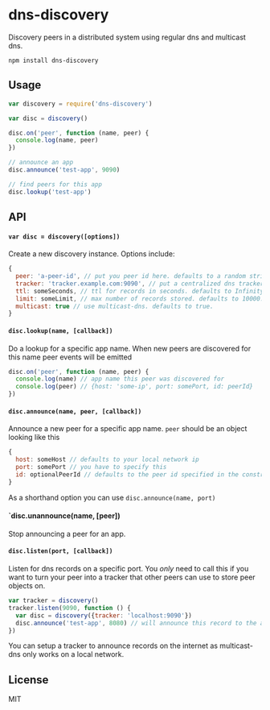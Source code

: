 # dns-discovery

Discovery peers in a distributed system using regular dns and multicast dns.

```
npm install dns-discovery
```

## Usage

``` js
var discovery = require('dns-discovery')

var disc = discovery()

disc.on('peer', function (name, peer) {
  console.log(name, peer)
})

// announce an app
disc.announce('test-app', 9090)

// find peers for this app
disc.lookup('test-app')
```

## API

#### `var disc = discovery([options])`

Create a new discovery instance. Options include:

``` js
{
  peer: 'a-peer-id', // put you peer id here. defaults to a random string
  tracker: 'tracker.example.com:9090', // put a centralized dns tracker here
  ttl: someSeconds, // ttl for records in seconds. defaults to Infinity.
  limit: someLimit, // max number of records stored. defaults to 10000.
  multicast: true // use multicast-dns. defaults to true.
}
```

#### `disc.lookup(name, [callback])`

Do a lookup for a specific app name. When new peers are discovered for this name peer events will be emitted

``` js
disc.on('peer', function (name, peer) {
  console.log(name) // app name this peer was discovered for
  console.log(peer) // {host: 'some-ip', port: somePort, id: peerId}
})
```

#### `disc.announce(name, peer, [callback])`

Announce a new peer for a specific app name. `peer` should be an object looking like this

``` js
{
  host: someHost // defaults to your local network ip
  port: somePort // you have to specify this
  id: optionalPeerId // defaults to the peer id specified in the constructor
}
```

As a shorthand option you can use `disc.announce(name, port)`

#### `disc.unannounce(name, [peer])

Stop announcing a peer for an app.

#### `disc.listen(port, [callback])`

Listen for dns records on a specific port. You *only* need to call this if you want to turn your peer into a tracker that other peers can use to store peer objects on.

``` js
var tracker = discovery()
tracker.listen(9090, function () {
  var disc = discovery({tracker: 'localhost:9090'})
  disc.announce('test-app', 8080) // will announce this record to the above tracker
})
```

You can setup a tracker to announce records on the internet as multicast-dns only works on a local network.

## License

MIT
